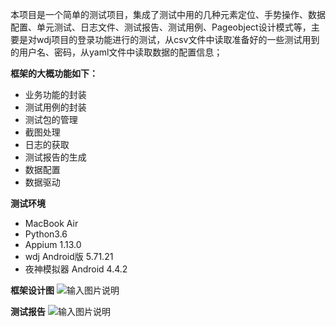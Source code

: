 本项目是一个简单的测试项目，集成了测试中用的几种元素定位、手势操作、数据配置、单元测试、日志文件、测试报告、测试用例、Pageobject设计模式等，主要是对wdj项目的登录功能进行的测试，从csv文件中读取准备好的一些测试用到的用户名、密码，从yaml文件中读取数据的配置信息；

 **框架的大概功能如下：** 
- 业务功能的封装
- 测试用例的封装
- 测试包的管理
- 截图处理
- 日志的获取
- 测试报告的生成
- 数据配置
- 数据驱动

 **测试环境** 
- MacBook Air
- Python3.6
- Appium 1.13.0
- wdj Android版 5.71.21
- 夜神模拟器 Android 4.4.2

 **框架设计图** 
![输入图片说明](https://images.gitee.com/uploads/images/2019/0925/155109_d9c71999_638207.png "wdj自动化测试框架思路图.png")

 **测试报告** 
![输入图片说明](https://images.gitee.com/uploads/images/2019/0925/173416_abf77313_638207.gif "wdj测试报告.gif")